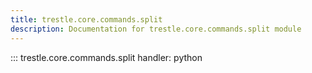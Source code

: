 ```yaml
---
title: trestle.core.commands.split
description: Documentation for trestle.core.commands.split module
---
```

::: trestle.core.commands.split
handler: python
